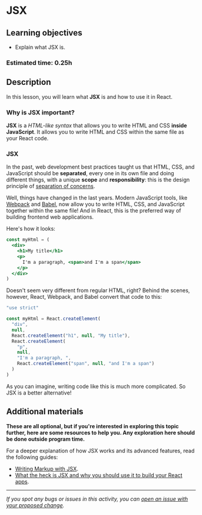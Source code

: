 # JSX

## Learning objectives

- Explain what JSX is.

### Estimated time: 0.25h

## Description

In this lesson, you will learn what **JSX** is and how to use it in React.

### Why is JSX important?

**JSX** is a _HTML-like syntax_ that allows you to write HTML and CSS **inside JavaScript**. It allows you to write HTML and CSS within the same file as your React code.

### JSX

In the past, web development best practices taught us that HTML, CSS, and JavaScript should be **separated**, every one in its own file and doing different things, with a unique **scope** and **responsibility**: this is the design principle of [separation of concerns](https://www.youtube.com/watch?v=eZNG7igXujs).

Well, things have changed in the last years. Modern JavaScript tools, like [Webpack](https://webpack.js.org/) and [Babel](https://babeljs.io/), now allow you to write HTML, CSS, and JavaScript together within the same file! And in React, this is the preferred way of building frontend web applications.

Here's how it looks:

```jsx
const myHtml = (
  <div>
    <h1>My title</h1>
    <p>
      I'm a paragraph, <span>and I'm a span</span>
    </p>
  </div>
)
```

Doesn't seem very different from regular HTML, right? Behind the scenes, however, React, Webpack, and Babel convert that code to this:

```javascript
"use strict"

const myHtml = React.createElement(
  "div",
  null,
  React.createElement("h1", null, "My title"),
  React.createElement(
    "p",
    null,
    "I'm a paragraph, ",
    React.createElement("span", null, "and I'm a span")
  )
)
```

As you can imagine, writing code like this is much more complicated. So JSX is a better alternative!

## Additional materials

**These are all optional, but if you're interested in exploring this topic further, here are some resources to help you. Any exploration here should be done outside program time.**

For a deeper explanation of how JSX works and its advanced features, read the following guides:

- [Writing Markup with JSX](https://react.dev/learn/writing-markup-with-jsx).
- [What the heck is JSX and why you should use it to build your React apps](https://www.freecodecamp.org/news/what-the-heck-is-jsx-and-why-you-should-use-it-to-build-your-react-apps-1195cbd9dbc6/).

---

_If you spot any bugs or issues in this activity, you can [open an issue with your proposed change](https://github.com/microverseinc/curriculum-transversal-skills/blob/main/git-github/articles/open_issue.md)._
